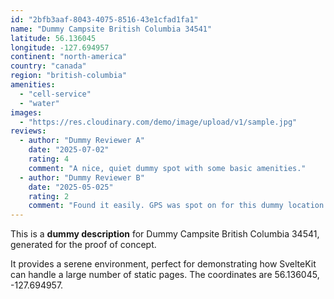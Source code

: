 ```yaml
---
id: "2bfb3aaf-8043-4075-8516-43e1cfad1fa1"
name: "Dummy Campsite British Columbia 34541"
latitude: 56.136045
longitude: -127.694957
continent: "north-america"
country: "canada"
region: "british-columbia"
amenities:
  - "cell-service"
  - "water"
images:
  - "https://res.cloudinary.com/demo/image/upload/v1/sample.jpg"
reviews:
  - author: "Dummy Reviewer A"
    date: "2025-07-02"
    rating: 4
    comment: "A nice, quiet dummy spot with some basic amenities."
  - author: "Dummy Reviewer B"
    date: "2025-05-025"
    rating: 2
    comment: "Found it easily. GPS was spot on for this dummy location."
---
```


This is a **dummy description** for Dummy Campsite British Columbia 34541, generated for the proof of concept.

It provides a serene environment, perfect for demonstrating how SvelteKit can handle a large number of static pages. The coordinates are 56.136045, -127.694957.
